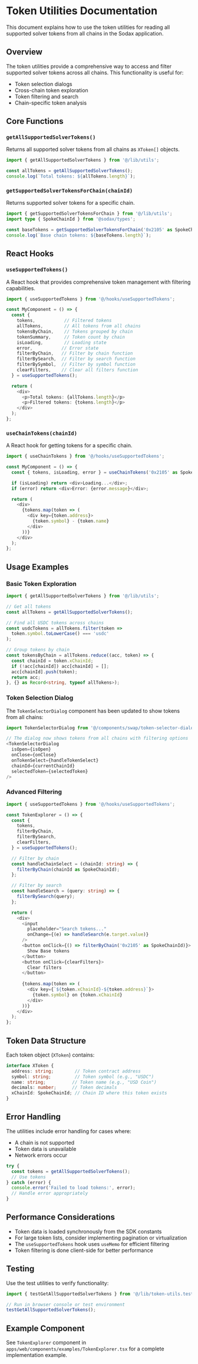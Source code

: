 # Token Utilities Documentation

This document explains how to use the token utilities for reading all supported solver tokens from all chains in the Sodax application.

## Overview

The token utilities provide a comprehensive way to access and filter supported solver tokens across all chains. This functionality is useful for:

- Token selection dialogs
- Cross-chain token exploration
- Token filtering and search
- Chain-specific token analysis

## Core Functions

### `getAllSupportedSolverTokens()`

Returns all supported solver tokens from all chains as `XToken[]` objects.

```typescript
import { getAllSupportedSolverTokens } from '@/lib/utils';

const allTokens = getAllSupportedSolverTokens();
console.log(`Total tokens: ${allTokens.length}`);
```

### `getSupportedSolverTokensForChain(chainId)`

Returns supported solver tokens for a specific chain.

```typescript
import { getSupportedSolverTokensForChain } from '@/lib/utils';
import type { SpokeChainId } from '@sodax/types';

const baseTokens = getSupportedSolverTokensForChain('0x2105' as SpokeChainId);
console.log(`Base chain tokens: ${baseTokens.length}`);
```

## React Hooks

### `useSupportedTokens()`

A React hook that provides comprehensive token management with filtering capabilities.

```typescript
import { useSupportedTokens } from '@/hooks/useSupportedTokens';

const MyComponent = () => {
  const {
    tokens,           // Filtered tokens
    allTokens,        // All tokens from all chains
    tokensByChain,    // Tokens grouped by chain
    tokenSummary,     // Token count by chain
    isLoading,        // Loading state
    error,           // Error state
    filterByChain,   // Filter by chain function
    filterBySearch,  // Filter by search function
    filterBySymbol,  // Filter by symbol function
    clearFilters,    // Clear all filters function
  } = useSupportedTokens();

  return (
    <div>
      <p>Total tokens: {allTokens.length}</p>
      <p>Filtered tokens: {tokens.length}</p>
    </div>
  );
};
```

### `useChainTokens(chainId)`

A React hook for getting tokens for a specific chain.

```typescript
import { useChainTokens } from '@/hooks/useSupportedTokens';

const MyComponent = () => {
  const { tokens, isLoading, error } = useChainTokens('0x2105' as SpokeChainId);

  if (isLoading) return <div>Loading...</div>;
  if (error) return <div>Error: {error.message}</div>;

  return (
    <div>
      {tokens.map(token => (
        <div key={token.address}>
          {token.symbol} - {token.name}
        </div>
      ))}
    </div>
  );
};
```

## Usage Examples

### Basic Token Exploration

```typescript
import { getAllSupportedSolverTokens } from '@/lib/utils';

// Get all tokens
const allTokens = getAllSupportedSolverTokens();

// Find all USDC tokens across chains
const usdcTokens = allTokens.filter(token => 
  token.symbol.toLowerCase() === 'usdc'
);

// Group tokens by chain
const tokensByChain = allTokens.reduce((acc, token) => {
  const chainId = token.xChainId;
  if (!acc[chainId]) acc[chainId] = [];
  acc[chainId].push(token);
  return acc;
}, {} as Record<string, typeof allTokens>);
```

### Token Selection Dialog

The `TokenSelectorDialog` component has been updated to show tokens from all chains:

```typescript
import TokenSelectorDialog from '@/components/swap/token-selector-dialog';

// The dialog now shows tokens from all chains with filtering options
<TokenSelectorDialog
  isOpen={isOpen}
  onClose={onClose}
  onTokenSelect={handleTokenSelect}
  chainId={currentChainId}
  selectedToken={selectedToken}
/>
```

### Advanced Filtering

```typescript
import { useSupportedTokens } from '@/hooks/useSupportedTokens';

const TokenExplorer = () => {
  const {
    tokens,
    filterByChain,
    filterBySearch,
    clearFilters,
  } = useSupportedTokens();

  // Filter by chain
  const handleChainSelect = (chainId: string) => {
    filterByChain(chainId as SpokeChainId);
  };

  // Filter by search
  const handleSearch = (query: string) => {
    filterBySearch(query);
  };

  return (
    <div>
      <input 
        placeholder="Search tokens..." 
        onChange={(e) => handleSearch(e.target.value)} 
      />
      <button onClick={() => filterByChain('0x2105' as SpokeChainId)}>
        Show Base tokens
      </button>
      <button onClick={clearFilters}>
        Clear filters
      </button>
      
      {tokens.map(token => (
        <div key={`${token.xChainId}-${token.address}`}>
          {token.symbol} on {token.xChainId}
        </div>
      ))}
    </div>
  );
};
```

## Token Data Structure

Each token object (`XToken`) contains:

```typescript
interface XToken {
  address: string;        // Token contract address
  symbol: string;         // Token symbol (e.g., "USDC")
  name: string;          // Token name (e.g., "USD Coin")
  decimals: number;      // Token decimals
  xChainId: SpokeChainId; // Chain ID where this token exists
}
```

## Error Handling

The utilities include error handling for cases where:

- A chain is not supported
- Token data is unavailable
- Network errors occur

```typescript
try {
  const tokens = getAllSupportedSolverTokens();
  // Use tokens
} catch (error) {
  console.error('Failed to load tokens:', error);
  // Handle error appropriately
}
```

## Performance Considerations

- Token data is loaded synchronously from the SDK constants
- For large token lists, consider implementing pagination or virtualization
- The `useSupportedTokens` hook uses `useMemo` for efficient filtering
- Token filtering is done client-side for better performance

## Testing

Use the test utilities to verify functionality:

```typescript
import { testGetAllSupportedSolverTokens } from '@/lib/token-utils.test';

// Run in browser console or test environment
testGetAllSupportedSolverTokens();
```

## Example Component

See `TokenExplorer` component in `apps/web/components/examples/TokenExplorer.tsx` for a complete implementation example.
